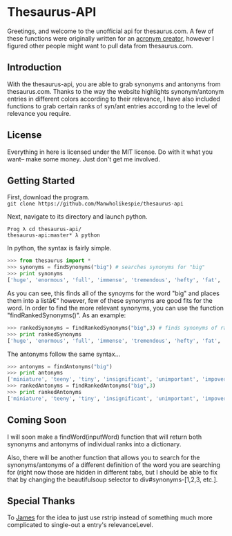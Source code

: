 # Thesaurus-API
Greetings, and welcome to the unofficial api for thesaurus.com. A few of these functions were originally written for an [acronym creator](https://github.com/Manwholikespie/backronym), however I figured other people might want to pull data from thesaurus.com.

## Introduction
With the thesaurus-api, you are able to grab synonyms and antonyms from thesaurus.com. Thanks to the way the website highlights synonym/antonym entries in different colors according to their relevance, I have also included functions to grab certain ranks of syn/ant entries according to the level of relevance you require.

## License
Everything in here is licensed under the MIT license. Do with it what you want– make some money. Just don't get me involved.

## Getting Started
First, download the program.  
`git clone https://github.com/Manwholikespie/thesaurus-api`  

Next, navigate to its directory and launch python. 
```fish
Prog λ cd thesaurus-api/
thesaurus-api:master* λ python
```

In python, the syntax is fairly simple.
```python
>>> from thesaurus import *
>>> synonyms = findSynonyms("big") # searches synonyms for "big"
>>> print synonyms
['huge', 'enormous', 'full', 'immense', 'tremendous', 'hefty', 'fat', 'colossal', 'sizable', 'substantial', 'massive', 'gigantic', 'considerable', 'vast', 'ample', 'brimming', 'bulky', 'bull', 'burly', 'capacious', 'chock-full', 'commodious', 'copious', 'crowded', 'extensive', 'hulking', 'humongous', 'husky', 'jumbo', 'mammoth', 'monster', 'packed', 'ponderous', 'prodigious', 'roomy', 'spacious', 'strapping', 'stuffed', 'voluminous', 'whopper', 'whopping', 'awash', 'heavyweight', 'walloping', 'a whale of a', 'heavy-duty', 'mondo', 'oversize', 'super colossal', 'thundering']
```
As you can see, this finds all of the synoyms for the word "big" and places them into a listâ€“ however, few of these synonyms are good fits for the word. In order to find the more relevant synonyms, you can use the function "findRankedSynonyms()". As an example:
```python
>>> rankedSynonyms = findRankedSynonyms("big",3) # finds synonyms of rank 3.
>>> print rankedSynonyms
['huge', 'enormous', 'full', 'immense', 'tremendous', 'hefty', 'fat', 'colossal', 'sizable', 'substantial', 'massive', 'gigantic', 'considerable', 'vast']
```
The antonyms follow the same syntax...
```python
>>> antonyms = findAntonyms("big")
>>> print antonyms
['miniature', 'teeny', 'tiny', 'insignificant', 'unimportant', 'impoverished', 'inconsiderable', 'blah', 'adolescent', 'baby', 'babyish', 'infantile', 'juvenile', 'selfish', 'ungenerous', 'little', 'minute', 'small', 'slight', 'thin', 'poor', 'bland', 'dull', 'infant', 'ungiving', 'humble', 'shy', 'unconfident', 'itsy']
>>> rankedAntonyms = findRankedAntonyms("big",3)
>>> print rankedAntonyms
['miniature', 'teeny', 'tiny', 'insignificant', 'unimportant', 'impoverished', 'inconsiderable', 'little', 'minute', 'small', 'slight', 'thin', 'poor']
```

## Coming Soon
I will soon make a findWord(inputWord) function that will return both synonyms and antonyms of individual ranks into a dictionary.

Also, there will be another function that allows you to search for the synonyms/antonyms of a different definition of the word you are searching for (right now those are hidden in different tabs, but I should be able to fix that by changing the beautifulsoup selector to div#synonyms-[1,2,3, etc.].

## Special Thanks
To [James](https://github.com/jaykm/) for the idea to just use rstrip instead of something much more complicated to single-out a entry's relevanceLevel.
